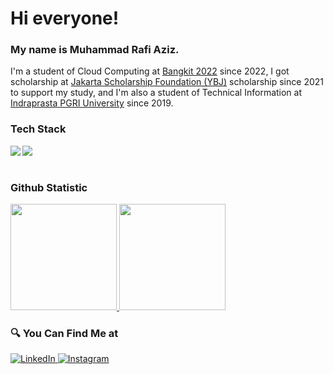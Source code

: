 # Hi everyone!
### My name is **Muhammad Rafi Aziz**.

I'm a student of Cloud Computing at [Bangkit 2022](https://www.dicoding.com/programs/bangkit) since 2022, I got scholarship at [Jakarta Scholarship Foundation (YBJ)](http://beasiswajakarta.com/v2/) scholarship since 2021 to support my study, and I'm also a student of Technical Information at [Indraprasta PGRI University](https://unindra.ac.id/) since 2019.

### Tech Stack
  <img align="left" src="https://img.shields.io/badge/git-%23F05033.svg?logo=git&logoColor=white"/>
  <img align="left" src="https://img.shields.io/badge/java-%23ED8B00.svg?logo=java&logoColor=white"/>
  <br><br>

### Github Statistic
<p align="left">
<a href="https://github.com/mraziz098">
<img height="170em" src="https://github-readme-stats-eight-theta.vercel.app/api/top-langs/?username=mraziz098&layout=compact&langs_count=8&theme=buefy"/>
<img height="170em" src="https://github-readme-stats-eight-theta.vercel.app/api?username=mraziz098&show_icons=true&theme=buefy&include_all_commits=true&count_private=true"/>
</a>
</p>

### 🔍 You Can Find Me at 
<p> 
  <a href="https://www.linkedin.com/in/muhammad-rafi-a-98aa8a11a/" target="_blank">
    <img alt="LinkedIn" src="https://img.shields.io/badge/linkedin-%230077B5.svg?&style=for-the-badge&logo=linkedin&logoColor=white" />
  </a> 
  <a href="https://www.instagram.com/muhammad_rafi_aziz098/" target="_blank">
    <img alt="Instagram" src="https://img.shields.io/badge/instagram-%23E4405F.svg?&style=for-the-badge&logo=instagram&logoColor=white" />
  </a> 
</p>
